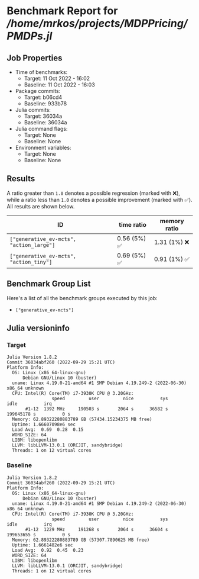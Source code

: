 # Benchmark Report for */home/mrkos/projects/MDPPricing/PMDPs.jl*

## Job Properties
* Time of benchmarks:
    - Target: 11 Oct 2022 - 16:02
    - Baseline: 11 Oct 2022 - 16:03
* Package commits:
    - Target: b06cd4
    - Baseline: 933b78
* Julia commits:
    - Target: 36034a
    - Baseline: 36034a
* Julia command flags:
    - Target: None
    - Baseline: None
* Environment variables:
    - Target: None
    - Baseline: None

## Results
A ratio greater than `1.0` denotes a possible regression (marked with :x:), while a ratio less
than `1.0` denotes a possible improvement (marked with :white_check_mark:). All results are shown below.

| ID                                       | time ratio                   | memory ratio                 |
|------------------------------------------|------------------------------|------------------------------|
| `["generative_ev-mcts", "action_large"]` | 0.56 (5%) :white_check_mark: |                1.31 (1%) :x: |
| `["generative_ev-mcts", "action_tiny"]`  | 0.69 (5%) :white_check_mark: | 0.91 (1%) :white_check_mark: |

## Benchmark Group List
Here's a list of all the benchmark groups executed by this job:

- `["generative_ev-mcts"]`

## Julia versioninfo

### Target
```
Julia Version 1.8.2
Commit 36034abf260 (2022-09-29 15:21 UTC)
Platform Info:
  OS: Linux (x86_64-linux-gnu)
      Debian GNU/Linux 10 (buster)
  uname: Linux 4.19.0-21-amd64 #1 SMP Debian 4.19.249-2 (2022-06-30) x86_64 unknown
  CPU: Intel(R) Core(TM) i7-3930K CPU @ 3.20GHz: 
                 speed         user         nice          sys         idle          irq
       #1-12  1392 MHz     190503 s       2064 s      36582 s  199645178 s          0 s
  Memory: 62.89322280883789 GB (57434.15234375 MB free)
  Uptime: 1.66607098e6 sec
  Load Avg:  0.69  0.28  0.15
  WORD_SIZE: 64
  LIBM: libopenlibm
  LLVM: libLLVM-13.0.1 (ORCJIT, sandybridge)
  Threads: 1 on 12 virtual cores
```

### Baseline
```
Julia Version 1.8.2
Commit 36034abf260 (2022-09-29 15:21 UTC)
Platform Info:
  OS: Linux (x86_64-linux-gnu)
      Debian GNU/Linux 10 (buster)
  uname: Linux 4.19.0-21-amd64 #1 SMP Debian 4.19.249-2 (2022-06-30) x86_64 unknown
  CPU: Intel(R) Core(TM) i7-3930K CPU @ 3.20GHz: 
                 speed         user         nice          sys         idle          irq
       #1-12  1229 MHz     191268 s       2064 s      36604 s  199653655 s          0 s
  Memory: 62.89322280883789 GB (57307.7890625 MB free)
  Uptime: 1.6661482e6 sec
  Load Avg:  0.92  0.45  0.23
  WORD_SIZE: 64
  LIBM: libopenlibm
  LLVM: libLLVM-13.0.1 (ORCJIT, sandybridge)
  Threads: 1 on 12 virtual cores
```